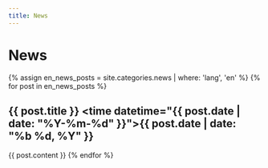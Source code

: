 ```yaml
---
title: News
---
```

# News

{% assign en_news_posts = site.categories.news | where: 'lang', 'en' %}
{% for post in en_news_posts %}
## {{ post.title }} <time datetime="{{ post.date | date: "%Y-%m-%d" }}">{{ post.date | date: "%b %d, %Y" }}</time>

{{ post.content }}
{% endfor %}
